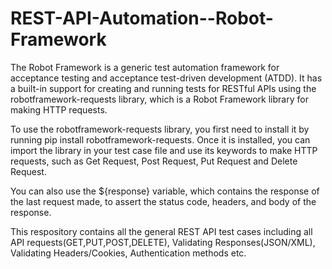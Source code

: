 # REST-API-Automation--Robot-Framework

The Robot Framework is a generic test automation framework for acceptance testing and acceptance test-driven development (ATDD). It has a built-in support for creating and running tests for RESTful APIs using the robotframework-requests library, which is a Robot Framework library for making HTTP requests.

To use the robotframework-requests library, you first need to install it by running pip install robotframework-requests. Once it is installed, you can import the library in your test case file and use its keywords to make HTTP requests, such as Get Request, Post Request, Put Request and Delete Request.

You can also use the ${response} variable, which contains the response of the last request made, to assert the status code, headers, and body of the response.

This respository contains all the general REST API test cases including all API requests(GET,PUT,POST,DELETE), Validating Responses(JSON/XML), Validating Headers/Cookies, Authentication methods etc.
